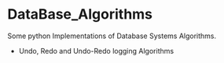 # DataBase_Algorithms
Some python Implementations of Database Systems Algorithms.

- Undo, Redo and Undo-Redo logging Algorithms

